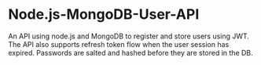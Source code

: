 # Node.js-MongoDB-User-API
An API using node.js and MongoDB to register and store users using JWT. The API also supports refresh token flow when the user session has expired.
Passwords are salted and hashed before they are stored in the DB.
